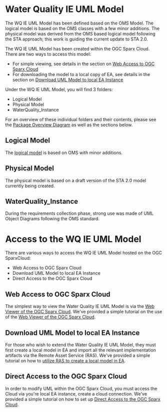# Water Quality IE UML Model
The WQ IE UML Model has been defined based on the OMS Model. The logical model is based on the OMS classes with a few minor additions. The physical model was derived from the OMS based logical model following the STA approach; this work is guiding the current update to STA 2.0.

The WQ IE UML Model has been created within the OGC Sparx Cloud. There are two ways to access this model:
- For simple viewing, see details in the section on [Web Access to OGC Sparx Cloud](https://github.com/opengeospatial/WaterQualityIE/blob/master/Model/ReadMe.md#web-access-to-ogc-sparx-cloud)
- For downloading the model to a local copy of EA, see details in the section on [Download UML Model to local EA Instance
](https://github.com/opengeospatial/WaterQualityIE/blob/master/Model/ReadMe.md#download-uml-model-to-local-ea-instance)

Under the WQ IE UML Model, you will find 3 folders:
- Logical Model
- Physical Model
- WaterQuality_Instance

For an overview of these individual folders and their contents, please see the [Package Overview Diagram](https://umltool.ogc.org/index.php?m=7&o=BDD2204B-5E02-44b5-8F54-10A230C2491F) as well as the sections below.

## Logical Model
The [logical model](https://github.com/opengeospatial/WaterQualityIE/blob/master/Model/Logical%20Model.md) is based on OMS with minor additions.

## Physical Model
The physical model is based on a draft version of the STA 2.0 model currently being created.

## WaterQuality_Instance
During the requirements collection phase, strong use was made of UML Object Diagrams following the OMS standard.


# Access to the WQ IE UML Model
There are various ways to access the WQ IE UML Model hosted on the OGC SparxCloud:
- Web Access to OGC Sparx Cloud
- Download UML Model to local EA Instance
- Direct Access to the OGC Sparx Cloud

## Web Access to OGC Sparx Cloud
The simplest way to view the Water Quality IE UML Model is via the [Web Viewer of the OGC Sparx Cloud](https://umltool.ogc.org/login.php). We've provided a simple tutorial on the use of the [Web Viewer of the OGC Sparx Cloud](https://github.com/opengeospatial/WaterQualityIE/blob/master/Model/WebAccess.md).


## Download UML Model to local EA Instance
For those who wish to extend the Water Quality IE UML Model, they must first create a local model in EA and import all the relevant implementation artifacts via the Remote Asset Service (RAS). We've provided a simple tutorial on how to [utilize RAS to create a local model in EA](https://github.com/opengeospatial/WaterQualityIE/blob/master/Model/ImportEA-Local.md).

## Direct Access to the OGC Sparx Cloud
In order to modify UML within the OGC Sparx Cloud, you must access the Cloud via you're local EA instance, create a cloud connection. We've provided a simple tutorial on how to set up [Direct Access to the OGC Sparx Cloud](https://github.com/opengeospatial/WaterQualityIE/blob/master/Model/DirectAccessCloud.md).
